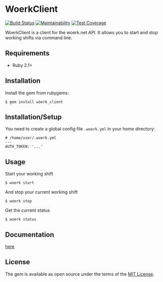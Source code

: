 # WoerkClient
[![Build Status](https://travis-ci.org/henvo/woerk_client.svg?branch=master)](https://travis-ci.org/henvo/woerk_client)
[![Maintainability](https://api.codeclimate.com/v1/badges/32adc598a053cf38024d/maintainability)](https://codeclimate.com/github/henvo/woerk_client/maintainability)
[![Test Coverage](https://api.codeclimate.com/v1/badges/32adc598a053cf38024d/test_coverage)](https://codeclimate.com/github/henvo/woerk_client/test_coverage)

WoerkClient is a client for the woerk.net API. It allows you to start
and stop working shifts via command line.

## Requirements

* Ruby 2.1+

## Installation

Install the gem from rubygems:

    $ gem install woerk_client

## Installation/Setup

You need to create a global config file `.woerk.yml` in your home directory:

    # /home/user/.woerk.yml
    ---
    AUTH_TOKEN: '...'

## Usage

Start your working shift

    $ woerk start

And stop your current working shift

    $ woerk stop

Get the current status

    $ woerk status

## Documentation

[here](http://www.rubydoc.info/gems/woerk_client)

## License

The gem is available as open source under the terms of the [MIT License](http://opensource.org/licenses/MIT).
